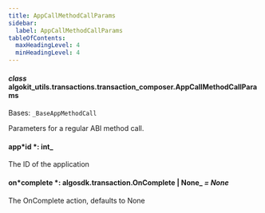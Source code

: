 ```yaml
---
title: AppCallMethodCallParams
sidebar:
  label: AppCallMethodCallParams
tableOfContents:
  maxHeadingLevel: 4
  minHeadingLevel: 4
---
```


#### _class_ algokit_utils.transactions.transaction_composer.AppCallMethodCallParams

Bases: `_BaseAppMethodCall`

Parameters for a regular ABI method call.

#### app*id *: int\_

The ID of the application

#### on*complete *: algosdk.transaction.OnComplete | None\_ _= None_

The OnComplete action, defaults to None
